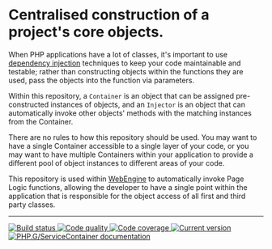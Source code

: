 Centralised construction of a project's core objects.
=====================================================

When PHP applications have a lot of classes, it's important to use [dependency injection][dependency-injection] techniques to keep your code maintainable and testable; rather than constructing objects within the functions they are used, pass the objects into the function via parameters.

Within this repository, a `Container` is an object that can be assigned pre-constructed instances of objects, and an `Injector` is an object that can automatically invoke other objects' methods with the matching instances from the Container.

There are no rules to how this repository should be used. You may want to have a single Container accessible to a single layer of your code, or you may want to have multiple Containers within your application to provide a different pool of object instances to different areas of your code.

This repository is used within [WebEngine][webengine] to automatically invoke Page Logic functions, allowing the developer to have a single point within the application that is responsible for the object access of all first and third party classes.

***

<a href="https://github.com/PhpGt/ServiceContainer/actions" target="_blank">
	<img src="https://badge.status.php.gt/servicecontainer-build.svg" alt="Build status" />
</a>
<a href="https://scrutinizer-ci.com/g/PhpGt/ServiceContainer" target="_blank">
	<img src="https://badge.status.php.gt/servicecontainer-quality.svg" alt="Code quality" />
</a>
<a href="https://scrutinizer-ci.com/g/PhpGt/ServiceContainer" target="_blank">
	<img src="https://badge.status.php.gt/servicecontainer-coverage.svg" alt="Code coverage" />
</a>
<a href="https://packagist.org/packages/PhpGt/ServiceContainer" target="_blank">
	<img src="https://badge.status.php.gt/servicecontainer-version.svg" alt="Current version" />
</a>
<a href="http://www.php.gt/servicecontainer" target="_blank">
	<img src="https://badge.status.php.gt/servicecontainer-docs.svg" alt="PHP.G/ServiceContainer documentation" />
</a>

[dependency-injection]: https://martinfowler.com/articles/injection.html
[webengine]: https://www.php.gt/webengine
